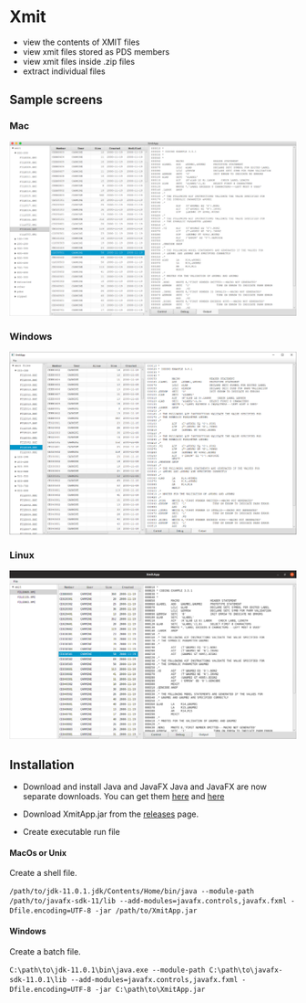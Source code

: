 # Xmit
- view the contents of XMIT files
- view xmit files stored as PDS members
- view xmit files inside .zip files
- extract individual files

## Sample screens
### Mac
![Mac](resources/xmitosx.png?raw=true "Mac")
### Windows
![Windows](resources/xmitwin.png?raw=true "Windows")
### Linux
![Linux](resources/xmitlinux.png?raw=true "Linux")

## Installation
- Download and install Java and JavaFX
Java and JavaFX are now separate downloads. You can get them
[here](https://jdk.java.net/11/) and
[here](https://gluonhq.com/products/javafx/)

- Download XmitApp.jar from the [releases](https://github.com/dmolony/xmit/releases) page.

- Create executable run file
#### MacOs or Unix
Create a shell file.

```/path/to/jdk-11.0.1.jdk/Contents/Home/bin/java --module-path /path/to/javafx-sdk-11/lib --add-modules=javafx.controls,javafx.fxml -Dfile.encoding=UTF-8 -jar /path/to/XmitApp.jar```


#### Windows
Create a batch file.

```C:\path\to\jdk-11.0.1\bin\java.exe --module-path C:\path\to\javafx-sdk-11.0.1\lib --add-modules=javafx.controls,javafx.fxml -Dfile.encoding=UTF-8 -jar C:\path\to\XmitApp.jar```

